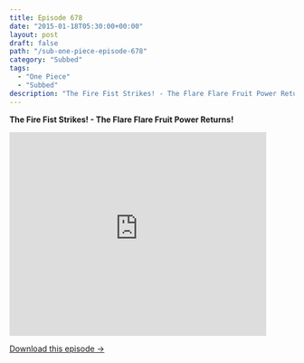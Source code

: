 ```yaml
---
title: Episode 678
date: "2015-01-18T05:30:00+00:00"
layout: post
draft: false
path: "/sub-one-piece-episode-678"
category: "Subbed"
tags:
  - "One Piece"
  - "Subbed"
description: "The Fire Fist Strikes! - The Flare Flare Fruit Power Returns!"
---
```


**The Fire Fist Strikes! - The Flare Flare Fruit Power Returns!**

<iframe width="640" height="360" src="https://www.rapidvideo.com/e/G6FRPGBCEX" frameborder="0" marginwidth=0 marginheight=0 scrolling=no allowfullscreen style="max-width:90%;"></iframe>

<a href="http://ouo.io/qs/eCodkFEQ?s=https://www.rapidvideo.com/d/G6FRPGBCEX" class="styled_a">Download this episode →</a>

